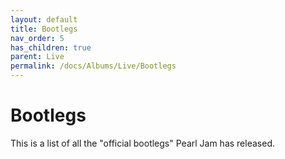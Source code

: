 ```yaml
---
layout: default
title: Bootlegs
nav_order: 5
has_children: true
parent: Live
permalink: /docs/Albums/Live/Bootlegs
---
```


# Bootlegs

This is a list of all the "official bootlegs" Pearl Jam has released.

